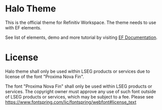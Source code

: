 # Halo Theme

This is the official theme for Refinitiv Workspace. The theme needs to use with EF elements.

See list of elements, demo and more tutorial by visiting [EF Documentation](https://ui.refinitiv.com).

# License

Halo theme shall only be used within LSEG products or services due to license of the font "Proxima Nova Fin".

The font "Proxima Nova Fin" shall only be used within LSEG products or services. The copyright owner must approve any use of such font outside of LSEG products or services, which may be subject to a fee. Please see https://www.fontspring.com/lic/fontspring/webfont#license_text
